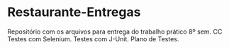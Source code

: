 # Restaurante-Entregas
Repositório com os arquivos para entrega do trabalho prático 8º sem. CC
Testes com Selenium.
Testes com J-Unit.
Plano de Testes.
